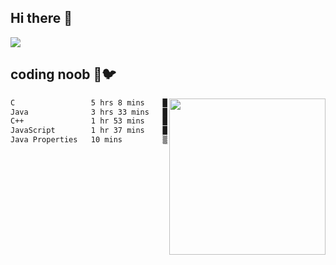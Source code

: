 ## Hi there 👋

<!--
**IZSSERAFIM/IZSSERAFIM** is a ✨ _special_ ✨ repository because its `README.md` (this file) appears on your GitHub profile.

Here are some ideas to get you started:

- 🔭 I’m currently working on ...
- 🌱 I’m currently learning ...
- 👯 I’m looking to collaborate on ...
- 🤔 I’m looking for help with ...
- 💬 Ask me about ...
- 📫 How to reach me: ...
- 😄 Pronouns: ...
- ⚡ Fun fact: ...
-->

![](https://pixel-profile.vercel.app/api/github-stats?username=IZSSERAFIM&screen_effect=true&theme=rainbow)

<!--
[![IZSSERAFIM's GitHub stats](https://github-readme-stats-omega-one-96.vercel.app/api?username=IZSSERAFIM&show_icons=true&theme=radical)](https://github.com/anuraghazra/github-readme-stats)
[![Top Langs](https://github-readme-stats-omega-one-96.vercel.app/api/top-langs/?username=IZSSERAFIM&layout=compact)](https://github.com/anuraghazra/github-readme-stats)
-->
## coding noob 🥬🐦

<img src="https://github-readme-stats.vercel.app/api/wakatime?username=IZSSERAFIM&layout=compact&langs_count=16&" width="250" align="right"/>

<!--START_SECTION:waka-->

```txt
C                 5 hrs 8 mins    ██████████▒░░░░░░░░░░░░░░   41.02 %
Java              3 hrs 33 mins   ███████░░░░░░░░░░░░░░░░░░   28.40 %
C++               1 hr 53 mins    ███▓░░░░░░░░░░░░░░░░░░░░░   15.13 %
JavaScript        1 hr 37 mins    ███▒░░░░░░░░░░░░░░░░░░░░░   12.98 %
Java Properties   10 mins         ▒░░░░░░░░░░░░░░░░░░░░░░░░   01.43 %
```

<!--END_SECTION:waka-->
